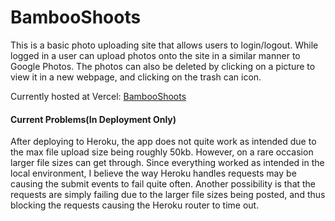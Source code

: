 # BambooShoots

This is a basic photo uploading site that allows users to login/logout. While logged in a user can upload photos onto the site in a similar manner to Google Photos. The photos can also be deleted by clicking on a picture to view it in a new webpage, and clicking on the trash can icon.

Currently hosted at Vercel: [BambooShoots](https://bamboo-shoots.vercel.app)

#### Current Problems(In Deployment Only)

After deploying to Heroku, the app does not quite work as intended due to the max file upload size being roughly 50kb. However, on a rare occasion larger file sizes can get through. Since everything worked as intended in the local environment, I believe the way Heroku handles requests may be causing the submit events to fail quite often. Another possibility is that the requests are simply failing due to the larger file sizes being posted, and thus blocking the requests causing the Heroku router to time out.